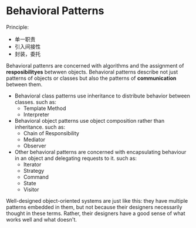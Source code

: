 # Behavioral Patterns

Principle:

- 单一职责
- 引入间接性
- 封装，委托

Behavioral pattenrs are concerned with algorithms and the assignment of **resposibilityes** betwwen objects. Behavioral patterns describe not just patterns of objects or classes but also the patterns of **communication** between them.

- Behavioral class patterns use inheritance to distribute behavior between classes. such as:
  - Template Method
  - Interpreter
- Behavioral object patterns use object composition rather than inheritance. such as:
  - Chain of Responsibility
  - Mediator
  - Observer
- Other behavioral patterns are concerned with encapsulating behaviour in an object and delegating requests to it. such as:
  - Iterator
  - Strategy
  - Command
  - State
  - Visitor

Well-designed object-oriented systems are just like this: they have multiple patterns embedded in them, but not because their designers necessarily thought in these terms. Rather, their designers have a good sense of what works well and what doesn't.
